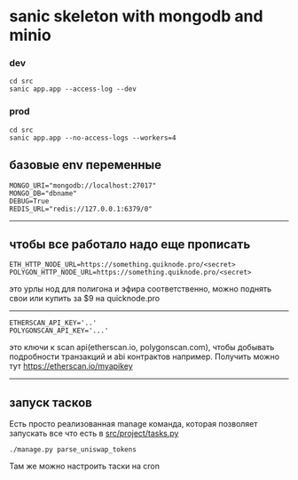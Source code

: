 # sanic skeleton with mongodb and minio

### dev

```
cd src
sanic app.app --access-log --dev
```

### prod
```
cd src
sanic app.app --no-access-logs --workers=4
```

## базовые env переменные

```
MONGO_URI="mongodb://localhost:27017"
MONGO_DB="dbname"
DEBUG=True
REDIS_URL="redis://127.0.0.1:6379/0"
```

---

## чтобы все работало надо еще прописать

```
ETH_HTTP_NODE_URL=https://something.quiknode.pro/<secret>
POLYGON_HTTP_NODE_URL=https://something.quiknode.pro/<secret>
```

это урлы нод для полигона и эфира соответственно, можно поднять свои или купить 
за $9 на quicknode.pro

---

```
ETHERSCAN_API_KEY='..'
POLYGONSCAN_API_KEY='...'
```

это ключи к scan api(etherscan.io, polygonscan.com), чтобы добывать подробности 
транзакций и abi контрактов например. 
Получить можно тут https://etherscan.io/myapikey

---

## запуск тасков

Есть просто реализованная manage команда, которая позволяет запускать все что 
есть в [src/project/tasks.py](src/project/tasks.py)

```
./manage.py parse_uniswap_tokens
```

Там же можно настроить таски на cron
